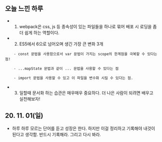 ## 오늘 느낀 하루

 - 1. webpack은 css, js 등 종속성이 있는 파일들을 하나로 묶어 배포 시 로딩을 좀 더 쉽게 하는 역할이다.

 - 2. ES5에서 6으로 넘어오며 생긴 가장 큰 변화 3개

```
    - const 문법을 사용함으로서 var 문법이 가지는 scope의 한계점을 극복할 수 있다는 점!

    - ...mapState 문법과 같이 ... 문법을 사용할 수 있다는 점

    - import 문법을 사용할 수 있고 이 파일을 변수화 시킬 수 있다는 점.
```
  - 3. 일할때 문서화 하는 습관은 매우매우 중요하다. 더 나은 사람이 되려면 배우고 실천해보자!


## 20. 11. 01(일)

 - 하루 하루 모르는 단어를 듣고 성장은 한다. 하지만 이걸 정리하고 기록해야 내것이 된다고 생각함. 반드시 기록해라. 그리고 다시 봐라.
